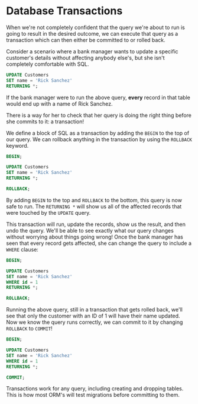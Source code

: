 # Database Transactions

When we're not completely confident that the query we're about to run is going to result in the desired outcome, we can execute that query as a transaction which can then either be committed to or rolled back.

Consider a scenario where a bank manager wants to update a specific customer's details without affecting anybody else's, but she isn't completely comfortable with SQL.

```sql
UPDATE Customers
SET name = 'Rick Sanchez'
RETURNING *;
```

If the bank manager were to run the above query, **every** record in that table would end up with a name of Rick Sanchez.

There is a way for her to check that her query is doing the right thing before she commits to it: a transaction!

We define a block of SQL as a transaction by adding the `BEGIN` to the top of our query. We can rollback anything in the transaction by using the `ROLLBACK` keyword.

```sql
BEGIN;

UPDATE Customers
SET name = 'Rick Sanchez'
RETURNING *;

ROLLBACK;
```

By adding `BEGIN` to the top and `ROLLBACK` to the bottom, this query is now safe to run. The `RETURNING *` will show us all of the affected records that were touched by the `UPDATE` query.

This transaction will run, update the records, show us the result, and then undo the query. We'll be able to see exactly what our query changes without worrying about things going wrong! Once the bank manager has seen that every record gets affected, she can change the query to include a `WHERE` clause:

```sql
BEGIN;

UPDATE Customers
SET name = 'Rick Sanchez'
WHERE id = 1
RETURNING *;

ROLLBACK;
```

Running the above query, still in a transaction that gets rolled back, we'll see that only the customer with an ID of 1 will have their name updated. Now we know the query runs correctly, we can commit to it by changing `ROLLBACK` to `COMMIT`!

```sql
BEGIN;

UPDATE Customers
SET name = 'Rick Sanchez'
WHERE id = 1
RETURNING *;

COMMIT;
```

Transactions work for any query, including creating and dropping tables. This is how most ORM's will test migrations before committing to them.
